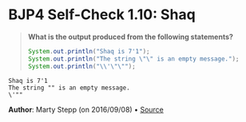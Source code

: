 # BJP4 Self-Check 1.10: Shaq

> **What is the output produced from the following statements?**
>
> ```java
> System.out.println("Shaq is 7'1");
> System.out.println("The string \"\" is an empty message.");
> System.out.println("\\'\"\"");
> ```

```
Shaq is 7'1
The string "" is an empty message.
\'""
```

**Author**: Marty Stepp (on 2016/09/08) • [Source](https://practiceit.cs.washington.edu/problem/view/bjp4/chapter1/s10-Shaq)
